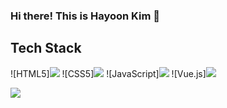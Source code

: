 ### Hi there! This is Hayoon Kim 👋

## Tech Stack
<picture>
  ![HTML5]<img src="https://img.shields.io/badge/HTML5-E34F26?style=flat&logo=HTML5&logoColor=white" />
  ![CSS5]<img src="https://img.shields.io/badge/CSS3-1572B6?style=flat&logo=CSS5&logoColor=white" />
  ![JavaScript]<img src="https://img.shields.io/badge/JavaScript-F7DF1E?style=flat&logo=JavaScript&logoColor=white" />
  ![Vue.js]<img src="https://img.shields.io/badge/Vue.js-4FC08D?style=flat&logo=Vue.js&logoColor=white" />
</picture>

<img src="https://github-readme-stats.vercel.app/api/top-langs/?username=hayoon-kim&layout=compact"><br><br>

<!--
**hayoon-kim/hayoon-kim** is a ✨ _special_ ✨ repository because its `README.md` (this file) appears on your GitHub profile.

Here are some ideas to get you started:

- 🔭 I’m currently working on ...
- 🌱 I’m currently learning ...
- 👯 I’m looking to collaborate on ...
- 🤔 I’m looking for help with ...
- 💬 Ask me about ...
- 📫 How to reach me: ...
- 😄 Pronouns: ...
- ⚡ Fun fact: ...
-->
